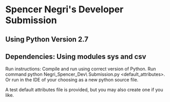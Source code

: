 # Spencer Negri's Developer Submission
## Using Python Version 2.7
## Dependencies: Using modules sys and csv


Run instructions: Compile and run using correct version of Python. Run command python Negri_Spencer_Dev\ Submission.py <default_attributes>. Or run in the IDE of your choosing as a new python source file. 

A test default attributes file is provided, but you may also create one if you like.
